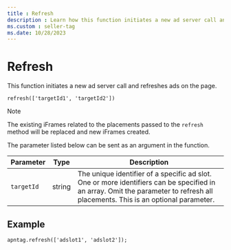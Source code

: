 ```yaml
---
title : Refresh
description : Learn how this function initiates a new ad server call and refreshes ads on the page.
ms.custom : seller-tag
ms.date: 10/28/2023
---
```


# Refresh

This function initiates a new ad server call and refreshes ads on the
page.

``` pre
refresh(['targetId1', 'targetId2'])
```

> [!NOTE]
> The existing iFrames related to the placements passed to the `refresh` method will be replaced and new iFrames created.

The parameter listed below can be sent as an argument in the function.

| Parameter | Type | Description |
|---|---|---|
| `targetId` | string | The unique identifier of a specific ad slot. One or more identifiers can be specified in an array. Omit the parameter to refresh all placements. This is an optional parameter. |

## Example

``` pre
apntag.refresh(['adslot1', 'adslot2']);
```
